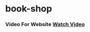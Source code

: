 # book-shop

### Video For Website <a href="https://drive.google.com/file/d/1iDpiKYEe5urDbdJSeMsr1K0tfU_2_iwV/view?usp=sharing">Watch Video</a>
